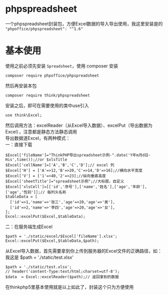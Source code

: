 # phpspreadsheet
一个phpspreadsheet封装包，方便Excel数据的导入导出使用，我这里安装是的 ```"phpoffice/phpspreadsheet": "^1.6"```  


# 基本使用
使用之前必须先安装 ```Spreadsheet```，使用 composer 安装
```
composer require phpoffice/phpspreadsheet
```
然后再安装本包
```
composer require think/phpspreadsheet
```
安装之后，即可在需要使用的类中use引入
```
use think\Excel;
```
然后调用方法：excelReader（从Excel导入数据）、excelPut（导出数据为Excel），注意都是静态方法静态调用  
导出数据道Excel，有两种模式：  
一：直接下载
```
$Excel['fileName']="ThinkPHP导出spreadsheet示例-".date('Y年m月d日-His',time());//or $xlsTitle
$Excel['cellName']=['A','B','C','D'];// excel 列
$Excel['H'] = ['A'=>12,'B'=>20,'C'=>14,'D'=>16];//横向水平宽度
$Excel['V'] = ['1'=>40,'2'=>23];//纵向垂直高度
$Excel['sheetTitle']="spreadsheet示例";//大标题，自定义
$Excel['xlsCell']=[['id','序号'],['name','姓名'],['age','年龄'],['age','性别']];// 每列头名称
$tableData = [
  ['id'=>1,'name'=>'张三','age'=>20,'age'=>'男'],
  ['id'=>2,'name'=>'李四','age'=>20,'age'=>'女'],
];
Excel::excelPut($Excel,$tableData);
```
二：在服务端生成Excel
```
$path = './static/excel/$Excel['fileName'].xlsx';
Excel::excelPut($Excel,$tableData,$path);
```
从Excel导入数据，首先需要拿到你上传到服务器的Excel文件的正确路径，如：我这是  $path = './static/test.xlsx'
```
$path = './static/test.xlsx';
// header('content-Type:text/html;charset=utf-8');
$data  = Excel::excelReader($path);// 返回拿到的数据
```
在thinkphp5里基本使用就是以上如此了，封装这个只为方便使用
